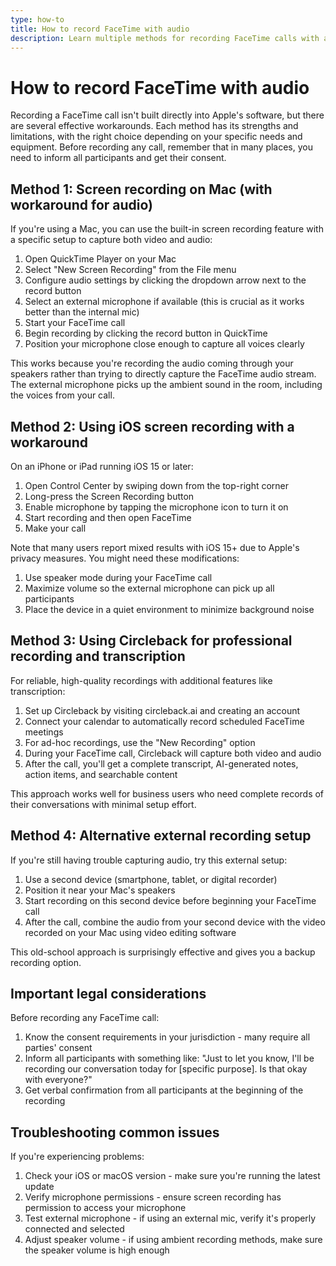 ```yaml
---
type: how-to
title: How to record FaceTime with audio
description: Learn multiple methods for recording FaceTime calls with audio, including built-in screen recording, iOS workarounds, professional services, and important legal considerations.
---
```


# How to record FaceTime with audio

Recording a FaceTime call isn't built directly into Apple's software, but there are several effective workarounds. Each method has its strengths and limitations, with the right choice depending on your specific needs and equipment. Before recording any call, remember that in many places, you need to inform all participants and get their consent.

## Method 1: Screen recording on Mac (with workaround for audio)

If you're using a Mac, you can use the built-in screen recording feature with a specific setup to capture both video and audio:

1. Open QuickTime Player on your Mac
2. Select "New Screen Recording" from the File menu
3. Configure audio settings by clicking the dropdown arrow next to the record button
4. Select an external microphone if available (this is crucial as it works better than the internal mic)
5. Start your FaceTime call
6. Begin recording by clicking the record button in QuickTime
7. Position your microphone close enough to capture all voices clearly

This works because you're recording the audio coming through your speakers rather than trying to directly capture the FaceTime audio stream. The external microphone picks up the ambient sound in the room, including the voices from your call.

## Method 2: Using iOS screen recording with a workaround

On an iPhone or iPad running iOS 15 or later:

1. Open Control Center by swiping down from the top-right corner
2. Long-press the Screen Recording button
3. Enable microphone by tapping the microphone icon to turn it on
4. Start recording and then open FaceTime
5. Make your call

Note that many users report mixed results with iOS 15+ due to Apple's privacy measures. You might need these modifications:

1. Use speaker mode during your FaceTime call
2. Maximize volume so the external microphone can pick up all participants
3. Place the device in a quiet environment to minimize background noise

## Method 3: Using Circleback for professional recording and transcription

For reliable, high-quality recordings with additional features like transcription:

1. Set up Circleback by visiting circleback.ai and creating an account
2. Connect your calendar to automatically record scheduled FaceTime meetings
3. For ad-hoc recordings, use the "New Recording" option
4. During your FaceTime call, Circleback will capture both video and audio
5. After the call, you'll get a complete transcript, AI-generated notes, action items, and searchable content

This approach works well for business users who need complete records of their conversations with minimal setup effort.

## Method 4: Alternative external recording setup

If you're still having trouble capturing audio, try this external setup:

1. Use a second device (smartphone, tablet, or digital recorder)
2. Position it near your Mac's speakers
3. Start recording on this second device before beginning your FaceTime call
4. After the call, combine the audio from your second device with the video recorded on your Mac using video editing software

This old-school approach is surprisingly effective and gives you a backup recording option.

## Important legal considerations

Before recording any FaceTime call:

1. Know the consent requirements in your jurisdiction - many require all parties' consent
2. Inform all participants with something like: "Just to let you know, I'll be recording our conversation today for [specific purpose]. Is that okay with everyone?"
3. Get verbal confirmation from all participants at the beginning of the recording

## Troubleshooting common issues

If you're experiencing problems:

1. Check your iOS or macOS version - make sure you're running the latest update
2. Verify microphone permissions - ensure screen recording has permission to access your microphone
3. Test external microphone - if using an external mic, verify it's properly connected and selected
4. Adjust speaker volume - if using ambient recording methods, make sure the speaker volume is high enough